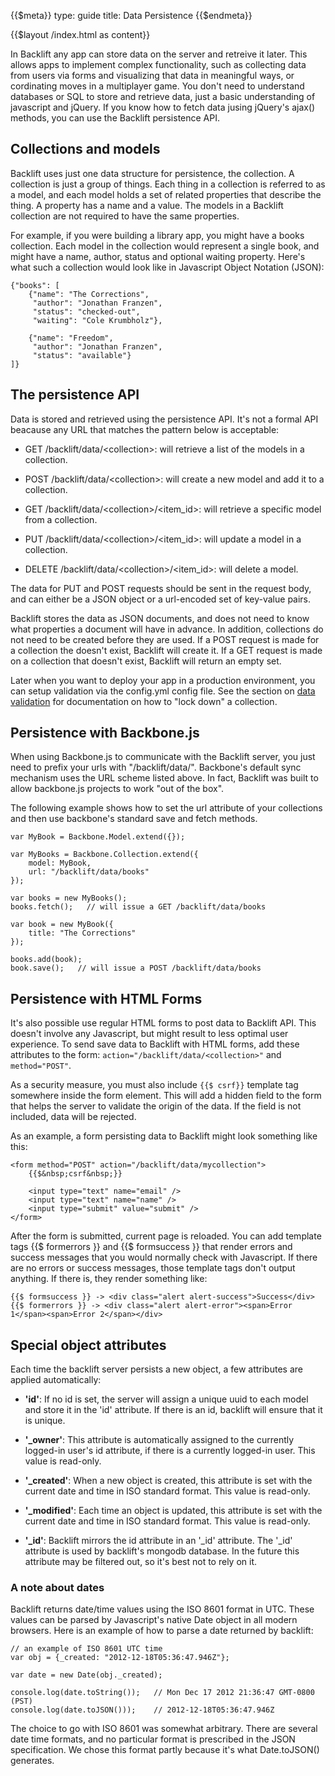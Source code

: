 {{$meta}}
type: guide
title: Data Persistence
{{$endmeta}}

{{$layout /index.html as content}}

In Backlift any app can store data on the server and retreive it later. This allows apps to implement complex functionality, such as collecting data from users via forms and visualizing that data in meaningful ways, or cordinating moves in a multiplayer game. You don't need to understand databases or SQL to store and retrieve data, just a basic understanding of javascript and jQuery. If you know how to fetch data jusing jQuery's ajax() methods, you can use the Backlift persistence API.

## Collections and models

Backlift uses just one data structure for persistence, the collection. A collection is just a group of things. Each thing in a collection is referred to as a model, and each model holds a set of related properties that describe the thing. A property has a name and a value. The models in a Backlift collection are not required to have the same properties.

For example, if you were building a library app, you might have a books collection. Each model in the collection would represent a single book, and might have a name, author, status and optional waiting property. Here's what such a collection would look like in Javascript Object Notation (JSON):

	{"books": [
		{"name": "The Corrections",
		 "author": "Jonathan Franzen",
		 "status": "checked-out",
		 "waiting": "Cole Krumbholz"},

		{"name": "Freedom",
		 "author": "Jonathan Franzen",
		 "status": "available"}
	]}

## The persistence API

Data is stored and retrieved using the persistence API. It's not a formal API beacause any URL that matches the pattern below is acceptable:

* GET /backlift/data/&lt;collection&gt;: will retrieve a list of the models in a collection.

* POST /backlift/data/&lt;collection&gt;: will create a new model and add it to a collection.

* GET /backlift/data/&lt;collection&gt;/&lt;item_id&gt;: will retrieve a specific model from a collection.

* PUT /backlift/data/&lt;collection&gt;/&lt;item_id&gt;: will update a model in a collection.

* DELETE /backlift/data/&lt;collection&gt;/&lt;item_id&gt;: will delete a model.

The data for PUT and POST requests should be sent in the request body, and can either be a JSON object or a url-encoded set of key-value pairs. 

Backlift stores the data as JSON documents, and does not need to know what properties a document will have in advance. In addition, collections do not need to be created before they are used. If a POST request is made for a collection the doesn't exist, Backlift will create it. If a GET request is made on a collection that doesn't exist, Backlift will return an empty set.

Later when you want to deploy your app in a production environment, you can setup validation via the config.yml config file. See the section on [data validation](validation.html) for documentation on how to "lock down" a collection.

## Persistence with Backbone.js

When using Backbone.js to communicate with the Backlift server, you just need to prefix your urls with "/backlift/data/". Backbone's default sync mechanism uses the URL scheme listed above. In fact, Backlift was built to allow backbone.js projects to work "out of the box". 

The following example shows how to set the url attribute of your collections and then use backbone's standard save and fetch methods.

	var MyBook = Backbone.Model.extend({});

	var MyBooks = Backbone.Collection.extend({
		model: MyBook,
		url: "/backlift/data/books"
	});

	var books = new MyBooks();
	books.fetch();   // will issue a GET /backlift/data/books

	var book = new MyBook({
		title: "The Corrections"
	});

	books.add(book);
	book.save();   // will issue a POST /backlift/data/books

## Persistence with HTML Forms

It's also possible use regular HTML forms to post data to Backlift API. This doesn't involve any Javascript, but might result to less optimal user experience. To send save data to Backlift with HTML forms, add these attributes to the form: `action="/backlift/data/<collection>"` and `method="POST"`.

As a security measure, you must also include `{{$ csrf}}` template tag somewhere inside the form element. This will add a hidden field to the form that helps the server to validate the origin of the data. If the field is not included, data will be rejected.

As an example, a form persisting data to Backlift might look something like this:

	<form method="POST" action="/backlift/data/mycollection">
		{{$&nbsp;csrf&nbsp;}}
		
		<input type="text" name="email" />
		<input type="text" name="name" />
		<input type="submit" value="submit" />
	</form>

After the form is submitted, current page is reloaded. You can add template tags {{$ formerrors }} and {{$ formsuccess }} that render errors and success messages that you would normally check with Javascript. If there are no errors or success messages, those template tags don't output anything. If there is, they render something like:

	{{$ formsuccess }} -> <div class="alert alert-success">Success</div>
	{{$ formerrors }} -> <div class="alert alert-error"><span>Error 1</span><span>Error 2</span></div>



## Special object attributes

Each time the backlift server persists a new object, a few attributes are applied automatically:

* **'id'**: If no id is set, the server will assign a unique uuid to each model and store it in the 'id' attribute. If there is an id, backlift will ensure that it is unique. 

* **'_owner'**: This attribute is automatically assigned to the currently logged-in user's id attribute, if there is a currently logged-in user. This value is read-only.

* **'_created'**: When a new object is created, this attribute is set with the current date and time in ISO standard format. This value is read-only.

* **'_modified'**: Each time an object is updated, this attribute is set with the current date and time in ISO standard format. This value is read-only.

* **'_id'**: Backlift mirrors the id attribute in an '_id' attribute. The '_id' attribute is used by backlift's mongodb database. In the future this attribute may be filtered out, so it's best not to rely on it.

### A note about dates

Backlift returns date/time values using the ISO 8601 format in UTC. These values can be parsed by Javascript's native Date object in all modern browsers. Here is an example of how to parse a date returned by backlift:

	// an example of ISO 8601 UTC time
    var obj = {_created: "2012-12-18T05:36:47.946Z"}; 

    var date = new Date(obj._created);

    console.log(date.toString());   // Mon Dec 17 2012 21:36:47 GMT-0800 (PST)
    console.log(date.toJSON()));    // 2012-12-18T05:36:47.946Z

The choice to go with ISO 8601 was somewhat arbitrary. There are several date time formats, and no particular format is prescribed in the JSON specification. We chose this format partly because it's what Date.toJSON() generates.